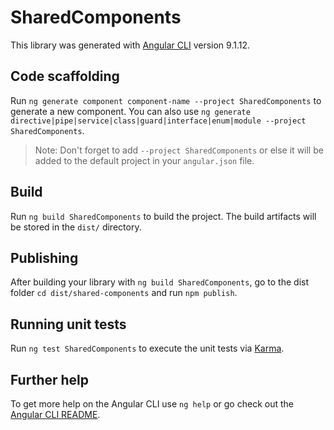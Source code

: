 # SharedComponents

This library was generated with [Angular CLI](https://github.com/angular/angular-cli) version 9.1.12.

## Code scaffolding

Run `ng generate component component-name --project SharedComponents` to generate a new component. You can also use `ng generate directive|pipe|service|class|guard|interface|enum|module --project SharedComponents`.
> Note: Don't forget to add `--project SharedComponents` or else it will be added to the default project in your `angular.json` file. 

## Build

Run `ng build SharedComponents` to build the project. The build artifacts will be stored in the `dist/` directory.

## Publishing

After building your library with `ng build SharedComponents`, go to the dist folder `cd dist/shared-components` and run `npm publish`.

## Running unit tests

Run `ng test SharedComponents` to execute the unit tests via [Karma](https://karma-runner.github.io).

## Further help

To get more help on the Angular CLI use `ng help` or go check out the [Angular CLI README](https://github.com/angular/angular-cli/blob/master/README.md).
